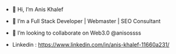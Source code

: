 - 👋 Hi, I’m Anis Khalef 
- 👀 I’m a Full Stack Developer | Webmaster | SEO Consultant 
- 🦾 I’m looking to collaborate on Web3.0 @anisossss

- Linkedin : https://www.linkedin.com/in/anis-khalef-11660a231/
<!---
anisossss/anisossss is a ✨ special ✨ repository because its `README.md` (this file) appears on your GitHub profile.
You can click the Preview link to take a look at your changes.
--->
